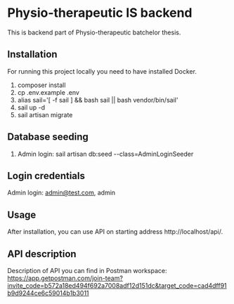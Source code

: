 # Physio-therapeutic IS backend

This is backend part of Physio-therapeutic batchelor thesis.

## Installation

For running this project locally you need to have installed Docker.

1. composer install
2. cp .env.example .env
3. alias sail='[ -f sail ] && bash sail || bash vendor/bin/sail'
4. sail up -d
5. sail artisan migrate

## Database seeding

1. Admin login: sail artisan db:seed --class=AdminLoginSeeder

## Login credentials

Admin login: admin@test.com, admin

## Usage

After installation, you can use API on starting address http://localhost/api/.

## API description

Description of API you can find in Postman workspace: https://app.getpostman.com/join-team?invite_code=b572a18ed494f692a7008adf12d151dc&target_code=cad4dff91b9d9244ce6c59014b1b3011


